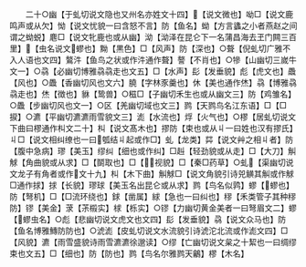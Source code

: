 <!-- { "loadSidebar": true } -->
　　二十○幽【于虬切说文隐也又州名亦姓文十四】【说文微也】呦□【说文鹿鸣声或从欠】怮【说文忧貌一曰含怒不言】防【鱼名】蚴【方言蠭之小者燕赵之间谓之蚴蜕】麀□【说文牝鹿也或从幽】泑【泑泽在昆仑下一名蒲昌海去玊门闗三百里】【虫名说文蟉也】黝【黒色】□【风声】防【深也】○聱【倪虬切广雅不入人语也文四】鷔汼【鱼鸟之状或作汼通作聱】謷【不肖也】○犙【山幽切三嵗牛文一】○骉【必幽切博雅骉骉走也文五】□【水声】髟【发垂貌】彪【虎文也】飍【风也】○飍【香幽切风也文六】膮【字林豕羹也】休【美也通作烋】骉【博雅骉骉走也】烋【徴也】貅【鸷兽】○稵□【子幽切禾生也或从幽文三】防【鸡雏名】○飍【步幽切风也文一】○区【羌幽切域也文三】鹨【天鹨鸟名江东语】□【□捩】○瀌【平幽切瀌瀌雨雪貌文三】滮【水流也】烰【火气也】○樛【居虬切说文下曲曰樛通作朻文二十】朻【说文髙木也】摎防【束也或从丩一曰姓也汉有摎氏】丩□【说文相纠缭也一曰瓠结丩起或作□】虬【龙类】茻【说文艸之相丩者】防【腹中急病】璆【美玉】缪纠【细也或作纠】□赳【轻劲貌或从走】□【大刀】觓觩【角曲貌或从求】□【鬬取也】□【视貌】□【秦□药草】○虬【渠幽切说文龙子有角者或作文十九】朻【木下曲】觓觩□【说文角貌引诗兕觵其觓或作觩□通作捄】捄【长貌】璆球【美玉名出昆仑或从求】鹨【鸟名似鹑】蟉【蟉也】防【弩机】□【□流环绕也】銶【凿属】絿【急也一曰纠也】穋【禾类管子其种穋防】镠【美金】莍【茮榝实】梂【栎实】○镠【力幽切黄金美者一曰弩眉文二】蟉【蟉虫名】○彪【悲幽切说文虎文也文四】髟【发垂貌】骉【说文众马也】防【鱼名博雅鱄防防也】○淲滮【皮虬切说文水流貌引诗淲沱北流或作滮文四】□【风貌】瀌【雨雪盛貌诗雨雪瀌瀌徐邈读】○缪【亡幽切说文枲之十絜也一曰绸缪束也文五】□【细也】防【防也】鹨【鸟名尔雅鹨天鸙】樛【木名】
